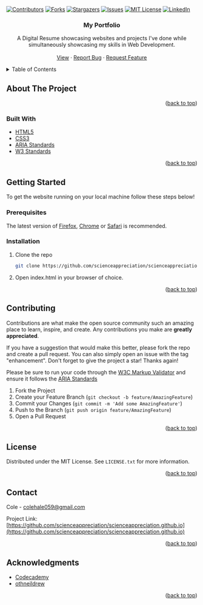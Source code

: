<!-- Improved compatibility of back to top link: See: https://github.com/othneildrew/Best-README-Template/pull/73 -->
<a name="readme-top"></a>
<!--
*** Thanks for checking out the Best-README-Template. If you have a suggestion
*** that would make this better, please fork the repo and create a pull request
*** or simply open an issue with the tag "enhancement".
*** Don't forget to give the project a star!
*** Thanks again! Now go create something AMAZING! :D
-->



<!-- PROJECT SHIELDS -->
<!--
*** I'm using markdown "reference style" links for readability.
*** Reference links are enclosed in brackets [ ] instead of parentheses ( ).
*** See the bottom of this document for the declaration of the reference variables
*** for contributors-url, forks-url, etc. This is an optional, concise syntax you may use.
*** https://www.markdownguide.org/basic-syntax/#reference-style-links
-->
[![Contributors][contributors-shield]][contributors-url]
[![Forks][forks-shield]][forks-url]
[![Stargazers][stars-shield]][stars-url]
[![Issues][issues-shield]][issues-url]
[![MIT License][license-shield]][license-url]
[![LinkedIn][linkedin-shield]][linkedin-url]

<h3 align="center">My Portfolio</h3>

  <p align="center">
    A Digital Resume showcasing websites and projects I've done while simultaneously showcasing my skills in Web Development.
    <br />
    <br />
    <a href="https://github.com/scienceappreciation/scienceappreciation.github.io">View</a>
    ·
    <a href="https://github.com/scienceappreciation/scienceappreciation.github.io/issues">Report Bug</a>
    ·
    <a href="https://github.com/scienceappreciation/scienceappreciation.github.io/issues">Request Feature</a>
  </p>
</div>



<!-- TABLE OF CONTENTS -->
<details>
  <summary>Table of Contents</summary>
  <ol>
    <li>
      <a href="#about-the-project">About The Project</a>
      <ul>
        <li><a href="#built-with">Built With</a></li>
      </ul>
    </li>
    <li>
      <a href="#getting-started">Getting Started</a>
      <ul>
        <li><a href="#prerequisites">Prerequisites</a></li>
        <li><a href="#installation">Installation</a></li>
      </ul>
    </li>
    <li><a href="#usage">Usage</a></li>
    <li><a href="#roadmap">Roadmap</a></li>
    <li><a href="#contributing">Contributing</a></li>
    <li><a href="#license">License</a></li>
    <li><a href="#contact">Contact</a></li>
    <li><a href="#acknowledgments">Acknowledgments</a></li>
  </ol>
</details>



<!-- ABOUT THE PROJECT -->
## About The Project

<!-- [![Portfolio Screenshot][product-screenshot]](https://scienceappreciation.github.io) -->

<p align="right">(<a href="#readme-top">back to top</a>)</p>



### Built With

* [HTML5][HTML5-url]
* [CSS3][CSS3-url]
* [ARIA Standards][ARIA-url]
* [W3 Standards][W3-url]

<p align="right">(<a href="#readme-top">back to top</a>)</p>



<!-- GETTING STARTED -->
## Getting Started

To get the website running on your local machine follow these steps below!

### Prerequisites

The latest version of [Firefox][Firefox-url], [Chrome][Chrome-url] or [Safari][Safari-url] is recommended.

### Installation

1. Clone the repo
   ```sh
   git clone https://github.com/scienceappreciation/scienceappreciation.github.io.git
   ```
2. Open index.html in your browser of choice.

<p align="right">(<a href="#readme-top">back to top</a>)</p>



<!-- CONTRIBUTING -->
## Contributing

Contributions are what make the open source community such an amazing place to learn, inspire, and create. Any contributions you make are **greatly appreciated**.

If you have a suggestion that would make this better, please fork the repo and create a pull request. You can also simply open an issue with the tag "enhancement".
Don't forget to give the project a star! Thanks again!

Please be sure to run your code through the [W3C Markup Validator][W3-url] and ensure it follows the
[ARIA Standards][ARIA-url]

1. Fork the Project
2. Create your Feature Branch (`git checkout -b feature/AmazingFeature`)
3. Commit your Changes (`git commit -m 'Add some AmazingFeature'`)
4. Push to the Branch (`git push origin feature/AmazingFeature`)
5. Open a Pull Request

<p align="right">(<a href="#readme-top">back to top</a>)</p>



<!-- LICENSE -->
## License

Distributed under the MIT License. See `LICENSE.txt` for more information.

<p align="right">(<a href="#readme-top">back to top</a>)</p>



<!-- CONTACT -->
## Contact

Cole - colehale059@gmail.com

Project Link: [https://github.com/scienceappreciation/scienceappreciation.github.io](https://github.com/scienceappreciation/scienceappreciation.github.io)

<p align="right">(<a href="#readme-top">back to top</a>)</p>



<!-- ACKNOWLEDGMENTS -->
## Acknowledgments

* [Codecademy](https://www.codecademy.com)
* [othneildrew](https://github.com/othneildrew/Best-README-Template/)

<p align="right">(<a href="#readme-top">back to top</a>)</p>



<!-- MARKDOWN LINKS & IMAGES -->
<!-- https://www.markdownguide.org/basic-syntax/#reference-style-links -->
[contributors-shield]: https://img.shields.io/github/contributors/scienceappreciation/scienceappreciation.github.io.svg?style=for-the-badge
[contributors-url]: https://github.com/scienceappreciation/scienceappreciation.github.io/graphs/contributors
[forks-shield]: https://img.shields.io/github/forks/scienceappreciation/scienceappreciation.github.io.svg?style=for-the-badge
[forks-url]: https://github.com/scienceappreciation/scienceappreciation.github.io/network/members
[stars-shield]: https://img.shields.io/github/stars/scienceappreciation/scienceappreciation.github.io.svg?style=for-the-badge
[stars-url]: https://github.com/scienceappreciation/scienceappreciation.github.io/stargazers
[issues-shield]: https://img.shields.io/github/issues/scienceappreciation/scienceappreciation.github.io.svg?style=for-the-badge
[issues-url]: https://github.com/scienceappreciation/scienceappreciation.github.io/issues
[license-shield]: https://img.shields.io/github/license/scienceappreciation/scienceappreciation.github.io.svg?style=for-the-badge
[license-url]: https://github.com/scienceappreciation/scienceappreciation.github.io/blob/master/LICENSE.txt
[linkedin-shield]: https://img.shields.io/badge/-LinkedIn-black.svg?style=for-the-badge&logo=linkedin&colorB=555
[linkedin-url]: https://linkedin.com/in/cole-hale
[HTML5-url]: https://developer.mozilla.org/en-US/docs/Glossary/HTML5
[CSS3-url]: https://developer.mozilla.org/en-US/docs/Web/CSS
[ARIA-url]: https://www.w3.org/TR/html-aria/#abstract
[Firefox-url]: https://www.mozilla.org/en-US/firefox/new/
[Chrome-url]: https://www.google.com/chrome/
[Safari-url]: https://www.apple.com/safari/
[W3-url]: https://validator.w3.org/